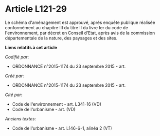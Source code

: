 # Article L121-29

Le schéma d'aménagement est approuvé, après enquête publique réalisée conformément au chapitre III du titre II du livre Ier
du code de l'environnement, par décret en Conseil d'Etat, après avis de la commission départementale de la nature, des
paysages et des sites.

**Liens relatifs à cet article**

_Codifié par_:

  - ORDONNANCE n°2015-1174 du 23 septembre 2015 - art.

_Créé par_:

  - ORDONNANCE n°2015-1174 du 23 septembre 2015 - art.

_Cité par_:

  - Code de l'environnement - art. L341-16 (VD)
  - Code de l'urbanisme - art. (VD)

_Anciens textes_:

  - Code de l'urbanisme - art. L146-6-1, alinéa 2 (VT)
